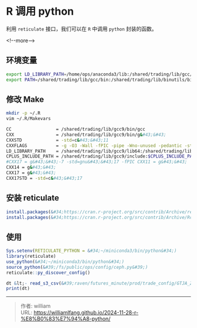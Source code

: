 # R 调用 python


利用 `reticulate` 接口，我们可以在 `R` 中调用 `python` 封装的函数。

&lt;!--more--&gt;

## 环境变量

```bash
export LD_LIBRARY_PATH=/home/ops/anaconda3/lib:/shared/trading/lib/gcc/lib64:/shared/trading/lib:/shared/trading/lib/gcc9/lib64:/shared/trading/lib/gcc9/lib:${LD_LIBRARY_PATH}
export PATH=/shared/trading/lib/gcc/bin:/shared/trading/lib/binutils/bin:/shared/trading/lib/gcc9/bin:${PATH}
```

## 修改 Make

```bash
mkdir -p ~/.R
vim ~/.R/Makevars

CC                 = /shared/trading/lib/gcc9/bin/gcc
CXX                = /shared/trading/lib/gcc9/bin/g&#43;&#43;
CXXSTD             = -std=c&#43;&#43;11
CXXFLAGS           = -g -O3 -Wall -fPIC -pipe -Wno-unused -pedantic -static-libgcc -static-libstdc&#43;&#43;
LD_LIBRARY_PATH    = /shared/trading/lib/gcc9/lib64:/shared/trading/lib/gcc9/lib:$LD_LIBRARY_PATH
CPLUS_INCLUDE_PATH = /shared/trading/lib/gcc9/include:$CPLUS_INCLUDE_PATH
#CXX17 = g&#43;&#43;-7 -std=gnu&#43;&#43;17 -fPIC CXX11 = g&#43;&#43;
CXX14 = g&#43;&#43;
CXX17 = g&#43;&#43;
CXX17STD = -std=c&#43;&#43;17
```

## 安装 reticulate

```R
install.packages(&#34;https://cran.r-project.org/src/contrib/Archive/reticulate/reticulate_1.25.tar.gz&#34;, repos=NULL, type=&#34;source&#34;)
install.packages(&#34;https://cran.r-project.org/src/contrib/Archive/RcppTOML/RcppTOML_0.1.3.tar.gz&#34;, repos=NULL, type=&#34;source&#34;)
```

## 使用

```R
Sys.setenv(RETICULATE_PYTHON = &#34;~/miniconda3/bin/python&#34;)
library(reticulate)
use_python(&#34;~/miniconda3/bin/python&#34;)
source_python(&#39;/fs/public/ops/config/ceph.py&#39;)
reticulate::py_discover_config()

dt &lt;- read_s3_csv(&#39;raven/futures_minute/prod/trade_config/GTJA_ZGC_SHFE/2024-11-28.csv&#39;)
print(dt)
```


---

> 作者: william  
> URL: https://williamlfang.github.io/2024-11-28-r-%E8%B0%83%E7%94%A8-python/  

